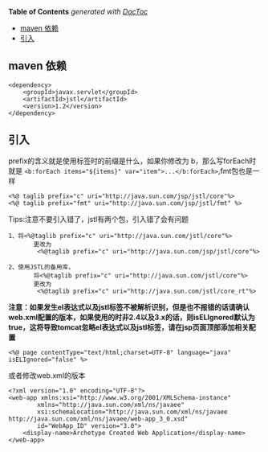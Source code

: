 <!-- START doctoc generated TOC please keep comment here to allow auto update -->
<!-- DON'T EDIT THIS SECTION, INSTEAD RE-RUN doctoc TO UPDATE -->
**Table of Contents**  *generated with [DocToc](https://github.com/thlorenz/doctoc)*

- [maven 依赖](#maven-%E4%BE%9D%E8%B5%96)
- [引入](#%E5%BC%95%E5%85%A5)

<!-- END doctoc generated TOC please keep comment here to allow auto update -->

<!--
 * @Author: WeiHong Ran
 * @Date: 2019-09-28 18:03:16
 * @LastEditors: WeiHong Ran
 * @LastEditTime: 2019-09-28 23:18:41
 * @Description: Nothing
 -->

## maven 依赖

    <dependency>
        <groupId>javax.servlet</groupId>
        <artifactId>jstl</artifactId>
        <version>1.2</version>
    </dependency>

## 引入

prefix的含义就是使用标签时的前缀是什么，如果你修改为 b，那么写forEach时就是 `<b:forEach items="${items}" var="item">...</b:forEach>`,fmt包也是一样

    <%@ taglib prefix="c" uri="http://java.sun.com/jsp/jstl/core"%>
    <%@ taglib prefix="fmt" uri="http://java.sun.com/jsp/jstl/fmt" %>

Tips:注意不要引入错了，jstl有两个包，引入错了会有问题

    1、将<%@taglib prefix="c" uri="http://java.sun.com/jstl/core"%>
           更改为
            <%@taglib prefix="c" uri="http://java.sun.com/jsp/jstl/core"%>

    2、使用JSTL的备用库，
           将<%@taglib prefix="c" uri="http://java.sun.com/jstl/core"%>
           更改为
            <%@taglib prefix="c" uri="http://java.sun.com/jstl/core_rt"%>


**注意：如果发生el表达式以及jstl标签不被解析识别，但是也不报错的话请确认web.xml配置的版本，如果使用的时非2.4以及3.x的话，则isELIgnored默认为true，这将导致tomcat忽略el表达式以及jstl标签，请在jsp页面顶部添加相关配置**

    <%@ page contentType="text/html;charset=UTF-8" language="java" isELIgnored="false" %>

或者修改web.xml的版本

    <?xml version="1.0" encoding="UTF-8"?>
    <web-app xmlns:xsi="http://www.w3.org/2001/XMLSchema-instance"
            xmlns="http://java.sun.com/xml/ns/javaee"
            xsi:schemaLocation="http://java.sun.com/xml/ns/javaee http://java.sun.com/xml/ns/javaee/web-app_3_0.xsd"
            id="WebApp_ID" version="3.0">
        <display-name>Archetype Created Web Application</display-name>
    </web-app>